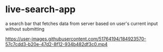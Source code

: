 # live-search-app
a search bar that fetches data from server based on user's current input without submitting

https://user-images.githubusercontent.com/51764194/184923570-57c7cdd3-b20e-47d2-8f12-934b482df3c0.mp4
